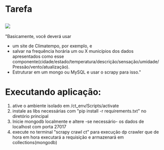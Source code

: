 # Tarefa
![](https://lh3.googleusercontent.com/pw/ACtC-3dhGywOBQhaeDTjNyOamyJxopQYiGW6S9HDtKmUyVeE35EBosvlc8G_ukQ4DZ3HzBoAG_jDiconDG0mZ4TlVE2Gf42FFd-Tx-3iDABXxaNdajMidID_uBaAoT_2cULVTXCpIRwXlurpZYSoV2UWfcsY=w340-h319-no?authuser=0)
---

"Basicamente, você deverá usar<br> 
* um site de Climatempo, por exemplo, e 
* salvar na frequência horária um ou X municípios dos dados apresentados como esse componente(cidade/estado/temperatura/descrição/sensação/umidade/Pressão/vento/atualização). 
* Estruturar em um mongo ou MySQL e usar o scrapy para isso."

# Executando aplicação:
1. ative o ambiente isolado em /ct_env/Scripts/activate
2. instale as libs necessárias com "pip install -r requirements.txt" no diretório principal
3. Inicie mongodb localmente e altere -se necessário- os dados de localhost com porta 27017
4. execute no terminal "scrapy crawl ct" para execução dp crawler que de hora em hora executará a requisição e armazenará em collections(mongodb)
